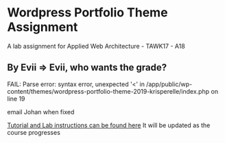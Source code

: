 # Wordpress Portfolio Theme Assignment
A lab assignment for Applied Web Architecture - TAWK17 - A18
## By Evii => Evii, who wants the grade? 
FAIL: Parse error: syntax error, unexpected '<' in /app/public/wp-content/themes/wordpress-portfolio-theme-2019-krisperelle/index.php on line 19

email Johan when fixed

[Tutorial and Lab instructions can be found here](https://school-of-engineering.github.io/wordpress-basic) It will be updated as the course progresses
